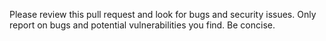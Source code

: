 Please review this pull request and look for bugs and security issues.
Only report on bugs and potential vulnerabilities you find. Be concise.